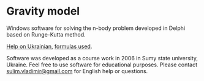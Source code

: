 # Gravity model

Windows software for solving the n-body problem developed in Delphi based on Runge-Kutta method.

[Help on Ukrainian](https://github.com/sulim-vladimir/gravity-model/blob/master/doc/Help.pdf), [formulas used](https://github.com/sulim-vladimir/gravity-model/blob/master/doc/Runge-Kutt.jpg).

Software was developed as a course work in 2006 in Sumy state university, Ukraine.
Feel free to use software for educational purposes. Please contact sulim.vladimir@gmail.com for English help or questions.

